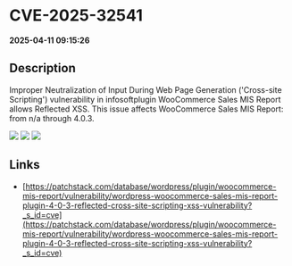 # CVE-2025-32541

**2025-04-11 09:15:26**

## Description
Improper Neutralization of Input During Web Page Generation ('Cross-site Scripting') vulnerability in infosoftplugin WooCommerce Sales MIS Report allows Reflected XSS. This issue affects WooCommerce Sales MIS Report: from n/a through 4.0.3.

![](https://img.shields.io/static/v1?label=Score&message=7.1&color=red)
![](https://img.shields.io/static/v1?label=Severity&message=HIGH&color=red)
![](https://img.shields.io/static/v1?label=CWE&message=XSS&color=green)

## Links
- [https://patchstack.com/database/wordpress/plugin/woocommerce-mis-report/vulnerability/wordpress-woocommerce-sales-mis-report-plugin-4-0-3-reflected-cross-site-scripting-xss-vulnerability?_s_id=cve](https://patchstack.com/database/wordpress/plugin/woocommerce-mis-report/vulnerability/wordpress-woocommerce-sales-mis-report-plugin-4-0-3-reflected-cross-site-scripting-xss-vulnerability?_s_id=cve)
